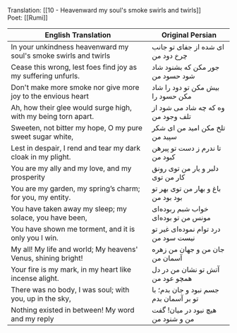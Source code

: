 Translation: [[10 - Heavenward my soul's smoke swirls and twirls]]  
Poet: [[Rumi]]  

| English Translation | Original Persian |
|---------------------|------------------|
| In your unkindness heavenward my soul's smoke swirls and twirls | ای شده از جفای تو جانب چرخ دود من |
| Cease this wrong, lest foes find joy as my suffering unfurls. | جور مکن که بشنود شاد شود حسود من |
| Don't make more smoke nor give more joy to the envious heart | بیش مکن تو دود را شاد مکن حسود را |
| Ah, how their glee would surge high, with my being torn apart. | وه که چه شاد می شود از تلف وجود من |
| Sweeten, not bitter my hope, O my pure sweet sugar white, | تلخ مکن امید من ای شکر سپید من |
| Lest in despair, I rend and tear my dark cloak in my plight. | تا ندرم ز دست تو پیرهن کبود من |
| You are my ally and my love, and my prosperity | دلبر و یار من توی رونق کار من توی |
| You are my garden, my spring’s charm; for you, my entity. | باغ و بهار من توی بهر تو بود بود من |
| You have taken away my sleep; my solace, you have been, | خواب شبم ربوده‌ای مونس من تو بوده‌ای |
| You have shown me torment, and it is only you I win. | درد توام نموده‌ای غیر تو نیست سود من |
| My all! My life and world; My heavens' Venus, shining bright! | جان من و جهان من زهره آسمان من |
| Your fire is my mark, in my heart like incense alight. | آتش تو نشان من در دل همچو عود من |
| There was no body, I was soul; with you, up in the sky, | جسم نبود و جان بدم؛ با تو بر آسمان بدم |
| Nothing existed in between! My word and my reply | هیچ نبود در میان! گفت من و شنود من |

